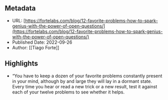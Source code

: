 ## Metadata
* URL: [https://fortelabs.com/blog/12-favorite-problems-how-to-spark-genius-with-the-power-of-open-questions/](https://fortelabs.com/blog/12-favorite-problems-how-to-spark-genius-with-the-power-of-open-questions/)
* Published Date: 2022-09-26
* Author: [[Tiago Forte]]

## Highlights
* “You have to keep a dozen of your favorite problems constantly present in your mind, although by and large they will lay in a dormant state. Every time you hear or read a new trick or a new result, test it against each of your twelve problems to see whether it helps.